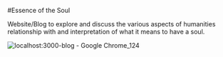 #Essence of the Soul

Website/Blog to explore and discuss the various aspects of humanities relationship with and interpretation of what it means to have a soul.

![localhost:3000-blog - Google Chrome_124](https://user-images.githubusercontent.com/71231481/111831786-d9405300-88bd-11eb-8d41-38dfc5be6007.png)

